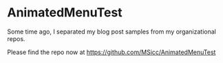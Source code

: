 # AnimatedMenuTest

Some time ago, I separated my blog post samples from my organizational repos.

Please find the repo now at https://github.com/MSicc/AnimatedMenuTest
